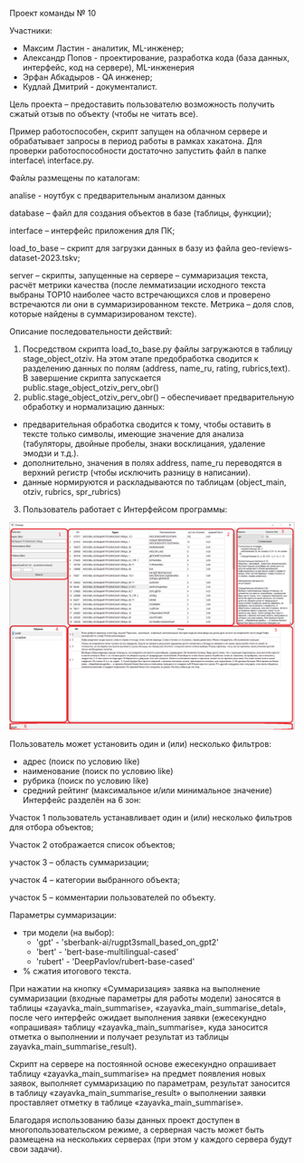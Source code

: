 Проект команды № 10

Участники:
- Максим Ластин - аналитик, ML-инженер;
- Александр Попов - проектирование, разработка кода (база данных, интерфейс, код на сервере), ML-инженерия
- Эрфан Абкадыров - QA инженер;
- Кудлай Дмитрий - документалист.

Цель проекта – предоставить пользователю возможность получить сжатый отзыв по объекту (чтобы не читать все).

Пример работоспособен, скрипт запущен на облачном сервере и обрабатывает запросы в период работы в рамках хакатона. Для  проверки работоспособности достаточно запустить файл в папке interface\ interface.py.

Файлы размещены по каталогам:

analise - ноутбук с предварительным анализом данных

database – файл для создания объектов в базе (таблицы, функции);

interface – интерфейс приложения для ПК;

load_to_base – скрипт для загрузки данных в базу из файла geo-reviews-dataset-2023.tskv;

server – скрипты, запущенные на сервере – суммаризация текста, расчёт метрики качества (после лемматизации исходного текста выбраны TOP10 наиболее часто встречающихся слов и проверено встречаются ли они в суммаризированном тексте. Метрика – доля слов, которые найдены в суммаризированом тексте). 

Описание последовательности действий:
1. Посредством скрипта load_to_base.py файлы загружаются в таблицу stage_object_otziv. На этом этапе предобработка сводится к разделению данных по полям (address, name_ru, rating, rubrics,text). В завершение скрипта запускается public.stage_object_otziv_perv_obr()
2. public.stage_object_otziv_perv_obr() – обеспечивает предварительную обработку и нормализацию данных:
   
- предварительная обработка сводится к тому, чтобы оставить в тексте только символы, имеющие значение для анализа (табуляторы, двойные пробелы, знаки восклицания, удаление эмодзи и т.д.).
- дополнительно, значения в полях address, name_ru переводятся в верхний регистр (чтобы исключить разницу в написании).
- данные нормируются и раскладываются по таблицам (object_main, otziv, rubrics, spr_rubrics)
3. Пользователь работает с Интерфейсом программы:
 
![Скрин](interface.png)

Пользователь может установить один и (или) несколько фильтров:
- адрес (поиск по условию like)
- наименование (поиск по условию like)
- рубрика (поиск по условию like)
- средний рейтинг  (максимальное и/или минимальное значение)
Интерфейс разделён на 6 зон:

Участок 1 пользователь устанавливает один и (или) несколько  фильтров для отбора объектов;

Участок 2 отображается список объектов;

участок 3 – область суммаризации;

участок 4 – категории выбранного объекта;

участок 5 – комментарии пользователей по объекту.

Параметры суммаризации:
- три модели (на выбор):
   - 'gpt' - 'sberbank-ai/rugpt3small_based_on_gpt2'
   - 'bert' - 'bert-base-multilingual-cased'
   - 'rubert' - 'DeepPavlov/rubert-base-cased'
- % сжатия итогового текста.

При нажатии на кнопку «Суммаризация» заявка на выполнение суммаризации (входные параметры для работы модели) заносятся в таблицы «zayavka_main_summarise», «zayavka_main_summarise_detal», после чего интерфейс ожидает выполнения заявки (ежесекундно «опрашивая» таблицу «zayavka_main_summarise», куда заносится отметка о выполнении и получает результат из таблицы zayavka_main_summarise_result).

Скрипт на сервере на постоянной основе ежесекундно опрашивает таблицу «zayavka_main_summarise» на предмет появления новых заявок, выполняет суммаризацию по параметрам, результат заносится в таблицу «zayavka_main_summarise_result» о выполнении заявки проставляет отметку в таблице «zayavka_main_summarise».


Благодаря использованию базы данных проект доступен в многопользовательском режиме, а серверная часть может быть размещена на нескольких серверах (при этом у каждого сервера будут свои задачи).
